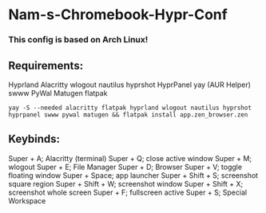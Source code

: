 # Nam-s-Chromebook-Hypr-Conf
### This config is based on Arch Linux!

## Requirements:
  Hyprland
  Alacritty
  wlogout
  nautilus
  hyprshot
  HyprPanel
  yay (AUR Helper)
  swww
  PyWal
  Matugen
  flatpak

```yay -S --needed alacritty flatpak hyprland wlogout nautilus hyprshot hyprpanel swww pywal matugen && flatpak install app.zen_browser.zen```

## Keybinds:
Super + A; Alacritty (terminal)
Super + Q; close active window
Super + M; wlogout
Super + E; File Manager
Super + D; Browser
Super + V; toggle floating window
Super + Space; app launcher
Super + Shift + S; screenshot square region
Super + Shift + W; screenshot window
Super + Shift + X; screenshot whole screen
Super + F; fullscreen active
Super + S; Special Workspace
